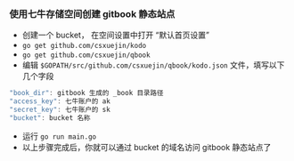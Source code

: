 ### 使用七牛存储空间创建 gitbook 静态站点

- 创建一个 bucket， 在空间设置中打开 “默认首页设置”
- `go get github.com/csxuejin/kodo`
- `go get github.com/csxuejin/qbook`
- 编辑 `$GOPATH/src/github.com/csxuejin/qbook/kodo.json` 文件，填写以下几个字段

``` go
"book_dir": gitbook 生成的 _book 目录路径
"access_key": 七牛账户的 ak
"secret_key": 七牛账户的 sk
"bucket": bucket 名称
```

- 运行 `go run main.go`
- 以上步骤完成后，你就可以通过 bucket 的域名访问 gitbook 静态站点了